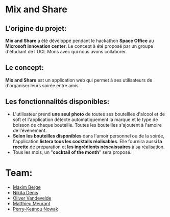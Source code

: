 # Mix and Share

## **L'origine du projet:**
**Mix and Share** a été développé pendant le hackathon **Space Office** au **Microsoft innovation center**.
Le concept à été proposé par un groupe d'étudiant de l'UCL Mons avec qui nous avons collaborer.

## **Le concept:**
**Mix and Share** est un application web qui permet à ses utilisateurs de d'organiser leurs soirée entre amis.

## **Les fonctionnalités disponibles:**
* L'utilisateur prend **une seul photo** de toutes ses bouteilles d'alcool et de soft et l'application détecte automatiquement la marque et le type de boisson de chaque bouteille. Toutes les bouteilles s'ajoutent à l'amoire de l'évenement.
* **Selon les bouteilles disponibles** dans l'amoir personnel ou de la soirée, l'application **listera tous les cocktails réalisables**. Elle fournira aussi **la recette** de préparation et **les ingrédients néscaissaires** à sa réalisation.
* Tous les mois, un "**cocktail of the month**" sera proposé.

# Team:
* [Maxim Berge](https://www.linkedin.com/in/maxim-berge-94b486179/)
* [Nikita Denis](https://www.linkedin.com/in/nikitadenis/)
* [Oliver Vandevelde](https://www.linkedin.com/in/vandevelde-oliver/)
* [Matthieu Meurant](https://www.linkedin.com/in/matthieu-meurant-112778178/)
* [Perry-Keanou Nowak](https://www.linkedin.com/in/matthieu-meurant-112778178/)
